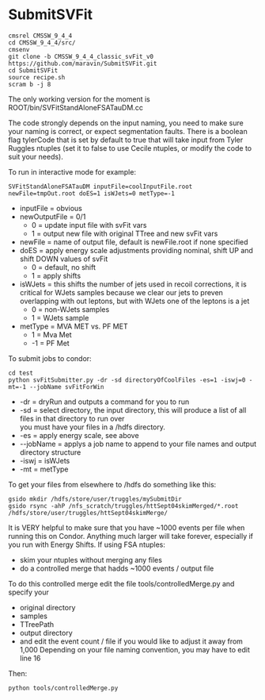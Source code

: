 # SubmitSVFit
```
cmsrel CMSSW_9_4_4 
cd CMSSW_9_4_4/src/
cmsenv
git clone -b CMSSW_9_4_4_classic_svFit_v0 https://github.com/maravin/SubmitSVFit.git
cd SubmitSVFit
source recipe.sh
scram b -j 8
```

The only working version for the moment is
ROOT/bin/SVFitStandAloneFSATauDM.cc

The code strongly depends on the input naming, you need to make sure your naming is correct,
or expect segmentation faults. There is a boolean flag tylerCode that is set by default to true
that will take input from Tyler Ruggles ntuples (set it to false to use Cecile ntuples, or modify
the code to suit your needs).

To run in interactive mode for example:
```
SVFitStandAloneFSATauDM inputFile=coolInputFile.root newFile=tmpOut.root doES=1 isWJets=0 metType=-1 
```

 - inputFile = obvious
 - newOutputFile = 0/1
   - 0 = update input file with svFit vars
   - 1 = output new file with original TTree and new svFit vars
 - newFile = name of output file, default is newFile.root if none specified
 - doES = apply energy scale adjustments providing nominal, shift UP and shift DOWN values of svFit
   - 0 = default, no shift
   - 1 = apply shifts
 - isWJets = this shifts the number of jets used in recoil corrections, it is critical for
WJets samples because we clear our jets to preven overlapping with out leptons, but
with WJets one of the leptons is a jet
   - 0 = non-WJets samples
   - 1 = WJets sample
 - metType = MVA MET vs. PF MET
   - 1 = Mva Met
   - -1 = PF Met

To submit jobs to condor:
```
cd test
python svFitSubmitter.py -dr -sd directoryOfCoolFiles -es=1 -iswj=0 -mt=-1 --jobName svFitForWin
```

 - -dr = dryRun and outputs a command for you to run
 - -sd = select directory, the input directory, this will produce a list of all files in that directory to run over<BR>
       you must have your files in a /hdfs directory.
 - -es = apply energy scale, see above
 - --jobName = applys a job name to append to your file names and output directory structure
 - -iswj = isWJets
 - -mt = metType


To get your files from elsewhere to /hdfs do something like this:
```
gsido mkdir /hdfs/store/user/truggles/mySubmitDir
gsido rsync -ahP /nfs_scratch/truggles/httSept04skimMerged/*.root /hdfs/store/user/truggles/httSept04skimMerge/
```

It is VERY helpful to make sure that you have ~1000 events per file when running this on Condor.  Anything much larger will take forever,
especially if you run with Energy Shifts. If using FSA ntuples:
 - skim your ntuples without merging any files
 - do a controlled merge that hadds ~1000 events / output file

To do this controlled merge edit the file tools/controlledMerge.py and specify your
 - original directory
 - samples
 - TTreePath
 - output directory
 - and edit the event count / file if you would like to adjust it away from 1,000
Depending on your file naming convention, you may have to edit line 16<BR>

 
Then:
```
python tools/controlledMerge.py
```


